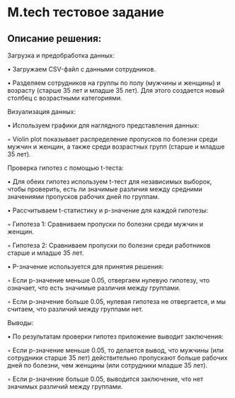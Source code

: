 # M.tech тестовое задание
## Описание решения:

Загрузка и предобработка данных:

 • Загружаем CSV-файл с данными сотрудников.
 
 • Разделяем сотрудников на группы по полу (мужчины и женщины) и возрасту (старше 35 лет и младше 35 лет). Для этого создается новый столбец с возрастными категориями.
 
Визуализация данных:

 • Используем графики для наглядного представления данных:
 
   ◦ Violin plot показывает распределение пропусков по болезни среди мужчин и женщин, а также среди возрастных групп (старше и младше 35 лет).
   
Проверка гипотез с помощью t-теста:

 • Для обеих гипотез используем t-тест для независимых выборок, чтобы проверить, есть ли значимые различия между средними значениями пропусков рабочих дней по группам.
 
 • Рассчитываем t-статистику и p-значение для каждой гипотезы:
 
   ◦ Гипотеза 1: Сравниваем пропуски по болезни среди мужчин и женщин.
   
   ◦ Гипотеза 2: Сравниваем пропуски по болезни среди работников старше и младше 35 лет.
   
 • P-значение используется для принятия решения:
 
   ◦ Если p-значение меньше 0.05, отвергаем нулевую гипотезу, что означает, что есть значимые различия между группами.
   
   ◦ Если p-значение больше 0.05, нулевая гипотеза не отвергается, и мы считаем, что различий между группами нет.
   
Выводы:

 • По результатам проверки гипотез приложение выводит заключения:
 
   ◦ Если p-значение меньше 0.05, то делается вывод, что мужчины (или сотрудники старше 35 лет) действительно пропускают больше рабочих дней по болезни, чем женщины (или сотрудники младше 35 лет).
   
   ◦ Если p-значение больше 0.05, выводится заключение, что нет значимых различий между группами.
